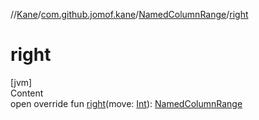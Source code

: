 //[Kane](../../index.md)/[com.github.jomof.kane](../index.md)/[NamedColumnRange](index.md)/[right](right.md)



# right  
[jvm]  
Content  
open override fun [right](right.md)(move: [Int](https://kotlinlang.org/api/latest/jvm/stdlib/kotlin/-int/index.html)): [NamedColumnRange](index.md)  



